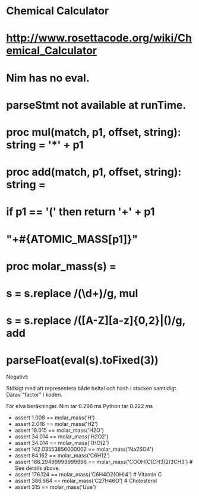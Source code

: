# Chemical Calculator

# http://www.rosettacode.org/wiki/Chemical_Calculator

# Nim has no eval.
# parseStmt not available at runTime.
# proc mul(match, p1, offset, string): string = '*' + p1 
# proc add(match, p1, offset, string): string = 
# 	if p1 == '(' then return '+' + p1 
# 	"+#{ATOMIC_MASS[p1]}"
# proc molar_mass(s) =
# 	s = s.replace /(\d+)/g, mul
# 	s = s.replace /([A-Z][a-z]{0,2}|\()/g, add
# 	parseFloat(eval(s).toFixed(3))


Negativt:

Stökigt med att representera både heltal och hash i stacken samtidigt.
Därav "factor" i koden.

För elva beräkningar.
	Nim    tar 0.296 ms
	Python tar 0.222 ms  

* assert 1.008 == molar_mass('H')
* assert 2.016 == molar_mass('H2')
* assert 18.015 == molar_mass('H2O')
* assert 34.014 == molar_mass('H2O2')
* assert 34.014 == molar_mass('(HO)2')
* assert 142.03553856000002 == molar_mass('Na2SO4')
* assert 84.162 == molar_mass('C6H12')
* assert 186.29499999999996 == molar_mass('COOH(C(CH3)2)3CH3') # See details above.
* assert 176.124 == molar_mass('C6H4O2(OH)4') # Vitamin C
* assert 386.664 == molar_mass('C27H46O') # Cholesterol
* assert 315 == molar_mass('Uue')
